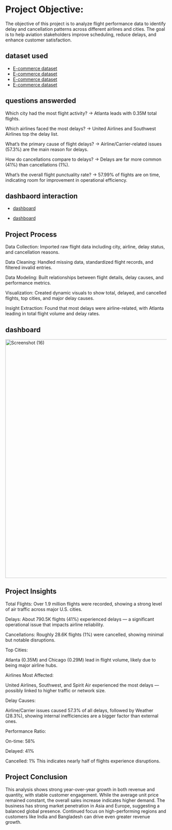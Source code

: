 # Project Objective:

The objective of this project is to analyze flight performance data to identify delay and cancellation patterns across different airlines and cities. The goal is to help aviation stakeholders improve scheduling, reduce delays, and enhance customer satisfaction.




## dataset used
- <a href="https://github.com/mayor124/Revenue-Pulse-Global-Sales-Performance-Overview-using-excel-/blob/main/Trans_dim.csv">E-commerce dataset</a>
- <a href="https://github.com/mayor124/Revenue-Pulse-Global-Sales-Performance-Overview-using-excel-/blob/main/store_dim.csv">E-commerce dataset</a>
- <a href="https://github.com/mayor124/Revenue-Pulse-Global-Sales-Performance-Overview-using-excel-/blob/main/time_dim.csv">E-commerce dataset</a>
- <a href="https://1drv.ms/x/c/99e024bbb05ca49a/ETUS9ZYquNlDsTbDibz0sKgBd3nR1s-RcDix-wnCCJbr_w?e=gR3caq">E-commerce dataset</a>


## questions answerded

Which city had the most flight activity?
→ Atlanta leads with 0.35M total flights.

Which airlines faced the most delays?
→ United Airlines and Southwest Airlines top the delay list.

What’s the primary cause of flight delays?
→ Airline/Carrier-related issues (57.3%) are the main reason for delays.

How do cancellations compare to delays?
→ Delays are far more common (41%) than cancellations (1%).

What’s the overall flight punctuality rate?
→ 57.99% of flights are on time, indicating room for improvement in operational efficiency.
## dashbaord interaction
- <a href="https://github.com/mayor124/Revenue-Pulse-Global-Sales-Performance-Overview-using-excel-/blob/main/Screenshot%202025-09-04%20142718.png">dashboard</a>

- <a href="https://github.com/mayor124/Revenue-Pulse-Global-Sales-Performance-Overview-using-excel-/blob/main/Screenshot%202025-09-07%20133740.png">dashboard</a>

## Project Process

Data Collection: Imported raw flight data including city, airline, delay status, and cancellation reasons.

Data Cleaning: Handled missing data, standardized flight records, and filtered invalid entries.

Data Modeling: Built relationships between flight details, delay causes, and performance metrics.

Visualization: Created dynamic visuals to show total, delayed, and cancelled flights, top cities, and major delay causes.

Insight Extraction: Found that most delays were airline-related, with Atlanta leading in total flight volume and delay rates.

## dashboard
<img width="1494" height="746" alt="Screenshot (16)" src="https://github.com/user-attachments/assets/17b78312-041e-4066-8396-7f5e331b1f74" />





## Project Insights


Total Flights: Over 1.9 million flights were recorded, showing a strong level of air traffic across major U.S. cities.

Delays: About 790.5K flights (41%) experienced delays — a significant operational issue that impacts airline reliability.

Cancellations: Roughly 28.6K flights (1%) were cancelled, showing minimal but notable disruptions.

Top Cities:

Atlanta (0.35M) and Chicago (0.29M) lead in flight volume, likely due to being major airline hubs.

Airlines Most Affected:

United Airlines, Southwest, and Spirit Air experienced the most delays — possibly linked to higher traffic or network size.

Delay Causes:

Airline/Carrier issues caused 57.3% of all delays, followed by Weather (28.3%), showing internal inefficiencies are a bigger factor than external ones.

Performance Ratio:

On-time: 58%

Delayed: 41%

Cancelled: 1%
This indicates nearly half of flights experience disruptions.
## Project Conclusion

This analysis shows strong year-over-year growth in both revenue and quantity, with stable customer engagement.
While the average unit price remained constant, the overall sales increase indicates higher demand.
The business has strong market penetration in Asia and Europe, suggesting a balanced global presence.
Continued focus on high-performing regions and customers like India and Bangladesh can drive even greater revenue growth.
